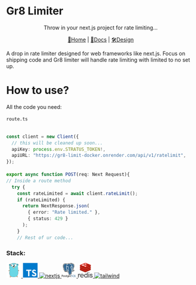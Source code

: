 # Gr8 Limiter

<p align="center">
  Throw in your next.js project for rate limiting...
</p>

<div align="center">
  <a href="https://gr8-limiter.vercel.app/">🔗Home</a> | <a href="https://stratus-docs-production.up.railway.app"/>📝Docs</a> | <a href="https://github.com/cruzluna/gr8-limiter/blob/main/backend/internal/docs/general-flow.png">🛠️Design</a>
</div>


A drop in rate limiter designed for web frameworks like next.js. Focus on shipping code and Gr8 limiter will 
handle rate limiting with limited to no set up.



# How to use?
All the code you need: 

`route.ts`
```typescript

const client = new Client({
  // this will be cleaned up soon...
  apiKey: process.env.STRATUS_TOKEN!,
  apiURL: "https://gr8-limit-docker.onrender.com/api/v1/ratelimit",
});

export async function POST(req: Next Request){
// Inside a route method
  try {
    const rateLimited = await client.rateLimit();
    if (rateLimited) {
      return NextResponse.json(
        { error: "Rate limited." },
        { status: 429 }
      );
    }
    // Rest of ur code...
```

### Stack: 
<p align="left"> <a href="https://golang.org" target="_blank" rel="noreferrer"> <img src="https://raw.githubusercontent.com/devicons/devicon/master/icons/go/go-original.svg" alt="go" width="40" height="40"/> </a> <a href="https://www.typescriptlang.org/" target="_blank" rel="noreferrer"> <img src="https://raw.githubusercontent.com/devicons/devicon/master/icons/typescript/typescript-original.svg" alt="typescript" width="40" height="40"/> </a> <a href="https://nextjs.org/" target="_blank" rel="noreferrer"> <img src="https://cdn.worldvectorlogo.com/logos/nextjs-2.svg" alt="nextjs" width="40" height="40"/> </a> <a href="https://www.postgresql.org" target="_blank" rel="noreferrer"> <img src="https://raw.githubusercontent.com/devicons/devicon/master/icons/postgresql/postgresql-original-wordmark.svg" alt="postgresql" width="40" height="40"/> </a> <a href="https://redis.io" target="_blank" rel="noreferrer"> <img src="https://raw.githubusercontent.com/devicons/devicon/master/icons/redis/redis-original-wordmark.svg" alt="redis" width="40" height="40"/> </a> <a href="https://tailwindcss.com/" target="_blank" rel="noreferrer"> <img src="https://www.vectorlogo.zone/logos/tailwindcss/tailwindcss-icon.svg" alt="tailwind" width="40" height="40"/> </a>  </p>
